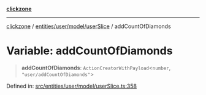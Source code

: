 [**clickzone**](../../../../../README.md)

***

[clickzone](../../../../../README.md) / [entities/user/model/userSlice](../README.md) / addCountOfDiamonds

# Variable: addCountOfDiamonds

> **addCountOfDiamonds**: `ActionCreatorWithPayload`\<`number`, `"user/addCountOfDiamonds"`\>

Defined in: [src/entities/user/model/userSlice.ts:358](https://github.com/MaximBri/ClickZone/blob/20f3f0d061a7c50a96ed5bba64acbc325a456072/client/src/entities/user/model/userSlice.ts#L358)
